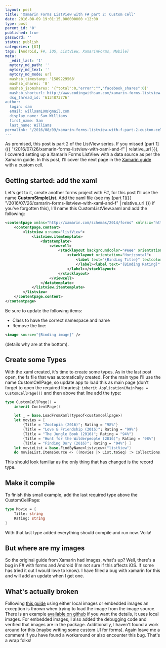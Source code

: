 ```yaml
---
layout: post
title: 'Xamarin Forms ListView with F# part 2: Custom cell'
date: 2016-08-09 19:01:15.000000000 +12:00
type: post
parent_id: '0'
published: true
password: ''
status: publish
categories: [UI]
tags: [Android, F#, iOS, ListView, XamarinForms, Mobile]
meta:
  _edit_last: '1'
  mytory_md_path: ''
  mytory_md_text: ''
  mytory_md_mode: url
  mashsb_timestamp: '1589229568'
  mashsb_shares: '0'
  mashsb_jsonshares: '{"total":0,"error":"","facebook_shares":0}'
  mashsb_shorturl: http://www.codingwithsam.com/xamarin-forms-listview-with-f-part-2-custom-cell/
  dsq_thread_id: '6134873776'
author:
  login: sam
  email: willsam100@gmail.com
  display_name: Sam Williams
  first_name: Sam
  last_name: Williams
permalink: "/2016/08/09/xamarin-forms-listview-with-f-part-2-custom-cell/"
---
```


As promised, this post is part 2 of the ListView series. If you missed [part 1]({{ "/2016/07/26/xamarin-forms-listview-with-xaml-and-f" | relative_url }}), I covered setting up a Xamarin Forms ListView with a data source as per the Xamarin guide. In this post, I'll cover the next page in the <a href="https://developer.xamarin.com/guides/xamarin-forms/user-interface/listview/customizing-cell-appearance/">Xamarin guide </a>with a custom cell.


## Getting started: add the xaml

Let's get to it, create another forms project with F#, for this post I'll use the name **CustomSimpleList**. Add the xaml file (see my [part 1]({{ "/2016/07/26/xamarin-forms-listview-with-xaml-and-f" | relative_url }}) if you've forgotten this), I'll name this CustomListView.xaml and add the following:

```xml
<contentpage xmlns="http://xamarin.com/schemas/2014/forms" xmlns:x="http://schemas.microsoft.com/winfx/2009/xaml" x:class="CustomSimpleList.CustomCellPage">
    <contentpage.content>
        <listview x:name="listView">
            <listview.itemtemplate>
                <datatemplate>
                    <viewcell>
                        <stacklayout backgroundcolor="#eee" orientation="Vertical">
                            <stacklayout orientation="Horizontal">
                                <label text="{Binding Title}" textcolor="#f35e20">
                                </label><label text="{Binding Rating}" horizontaloptions="EndAndExpand" textcolor="#503026">
                            </label></stacklayout>
                        </stacklayout>
                    </viewcell>
                </datatemplate>
            </listview.itemtemplate>
        </listview>
    </contentpage.content>
</contentpage>
```

Be sure to update the following items:

- Class to have the correct namespace and name
- Remove the line: 

```xml
<image source="{Binding image}" />
```

(details why are at the bottom).

## Create some Types

With the xaml created, it's time to create some types. As in the last post open, the fs file that was automatically created. For the main type I'll use the name CustomCellPage, so update app to load this as main page (don't forget to open the required libraries):
```inherit Application(MainPage = CustomCellPage())```
and then above that line add the type:

```fsharp
type CustomCellPage() =
    inherit ContentPage() 

    let _ = base.LoadFromXaml(typeof<customcellpage>)
    let movies = [
        {Title = "Zootopia (2016)"; Rating = "98%"} 
        {Title = "Love & Friendship (2016)"; Rating = "99%"}
        {Title = "The Jungle Book (2016)"; Rating = "94%"}
        {Title = "Hunt for the Wilderpeople (2016)"; Rating = "98%"}
        {Title = "Finding Dory (2016)"; Rating = "94%"} ]
    let movieList = base.FindByName<listview>("listView")
    do movieList.ItemsSource <- ((movies |> List.toSeq) :> Collections.IEnumerable)
```

This should look familiar as the only thing that has changed is the record type.

## Make it compile

To finish this small example, add the last required type above the CustomCellPage:
```fsharp
type Movie = {
    Title: string
    Rating: string
}
```
With that last type added everything should compile and run now. Voila!

## But where are my images    
So the original guide from Xamarin had images, what's up? Well, there's a bug in F# with forms and Android (I'm not sure if this affects iOS. If some has tried it out I would love to know). I have filled a bug with xamarin for this and will add an update when I get one. 

## What's actually broken
Following <a href="https://developer.xamarin.com/guides/xamarin-forms/working-with/images/">this guide</a> using either local images or embedded images an exception is thrown when trying to load the image from the image source. There is an example <a href="https://github.com/willsam100/ImageSingle">available on github</a> if you want the details, it uses local images. For embedded images, I also added the debugging code and verified that images are in the package. Additionally, I haven't found a work around for this (maybe writing some custom UI for forms). Again leave me a comment if you have found a workaround or also encounter this bug.
That's a wrap folks!
